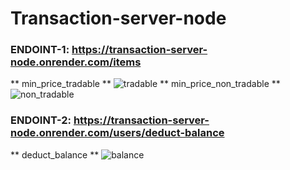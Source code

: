 # Transaction-server-node

### ENDOINT-1: https://transaction-server-node.onrender.com/items
** min_price_tradable **
![tradable](https://github.com/DavlatbekRabbimov/Transaction-server-node/assets/110993036/1f7d55ce-c0d8-4866-abd3-3788398971b1)
** min_price_non_tradable **
![non_tradable](https://github.com/DavlatbekRabbimov/Transaction-server-node/assets/110993036/dbc05f38-7605-4bbd-85ed-78ad4c28ba3c)

### ENDOINT-2: https://transaction-server-node.onrender.com/users/deduct-balance
** deduct_balance **
![balance](https://github.com/DavlatbekRabbimov/Transaction-server-node/assets/110993036/c681dd35-4e69-4ed7-85df-0393ef09ace0)
